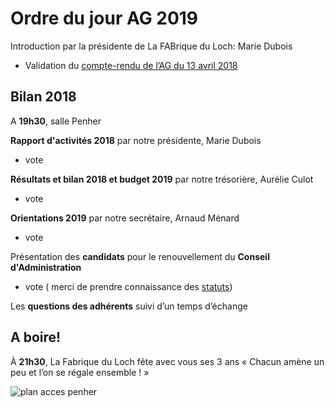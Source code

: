 # Ordre du jour AG 2019
Introduction par la présidente de La FABrique du Loch: Marie Dubois

-  Validation du [compte-rendu de l’AG du 13 avril 2018](pv-ag-2018.pdf)

## Bilan 2018
A **19h30**, salle Penher

**Rapport d'activités 2018** par notre présidente, Marie Dubois

- vote

**Résultats et bilan 2018 et budget 2019** par notre trésorière, Aurélie Culot

- vote

**Orientations 2019** par notre secrétaire, Arnaud Ménard

- vote

Présentation des **candidats** pour le renouvellement du **Conseil d'Administration**

- vote ( merci de prendre connaissance des [statuts](../../statuts.md))

Les **questions des adhérents** suivi d’un temps d’échange


## A boire!
À **21h30**, La Fabrique du Loch fête avec vous ses 3 ans
« Chacun amène un peu et l’on se régale ensemble ! »

![plan acces penher](https://paper-attachments.dropbox.com/s_6429AFA3002A847D8FC52A7C116AECCE1B180B0A85D7F68B04E199A311B10910_1554995032603_image.png)
